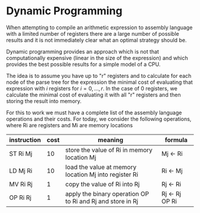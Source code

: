 # Dynamic Programming
When attempting to compile an arithmetic expression to assembly language with a limited number of registers
there are a large number of possible results and it is not immediately clear what an optimal strategy should be.

Dynamic programming provides an approach which is not that computationally expensive (linear in the size of the expression)
and which provides the best possible results for a simple model of a CPU.

The idea is to assume you have up to "r" registers and to calculate for each node of the parse tree for the expression
the minimal cost of evaluating that expression with $i$ registers for $i=0,\ldots,r$.  In the case of 0 registers, we
calculate the minimal cost of evaluating it with all "r" registers and then storing the result into memory.

For this to work we must have a complete list of the assembly language operations and their costs. For today, we consider
the following operations, where Ri are registers and Mi are memory locations

| instruction | cost | meaning | formula | 
|   ---    | --- |         ---                                                |  ---           |
| ST Ri Mj | 10  | store the value of Ri in memory location Mj                | Mj <- Ri       |
| LD Mj Ri | 10  | load the value at memory location Mj into register Ri      | Ri <- Mj       |
| MV Ri Rj | 1   | copy the value of Ri into Rj                               | Rj <- Ri       |
| OP Ri Rj | 1   | apply the binary operation OP to Ri and Rj and store in Rj | Rj <- Rj OP Ri |



